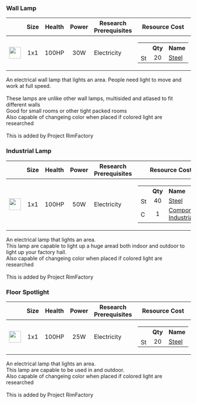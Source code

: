 ### Wall Lamp

|   | Size | Health | Power | Research Prerequisites | Resource Cost |
| - | ---- | ------ | ------------- | ---------------------- | ------------- |
| <img src="https://github.com/zymex22/Project-RimFactory-Revived/blob/master/Textures/Misc/WallLightIcon.png?raw=true" width="32" height="32" /> | <div align="center">1x1</div> | <div align="center">100HP</div> | <div align="center">30W</div> | Electricity | <table frame="box" border="0" cellspacing="0" cellpadding="0"><tr><th>&nbsp;</th><th align="center">Qty</th><th align="left">Name</th></tr><tr><td><img src="https://rimworldwiki.com/images/c/c9/Steel.png" width="16" alt="Steel" /></td><td align="center">20</td><td align="left"><a href="https://rimworldwiki.com/wiki/Steel">Steel</a></td></tr></table> |

An electrical wall lamp that lights an area. People need light to move and work at full speed.<br /><br />These lamps are unlike other wall lamps, multisided and atlased to fit different walls<br /> Good for small rooms or other tight packed rooms<br />Also capable of changeing color when placed if colored light are researched<br /><br />This is added by Project RimFactory

### Industrial Lamp

|   | Size | Health | Power | Research Prerequisites | Resource Cost |
| - | ---- | ------ | ------------- | ---------------------- | ------------- |
| <img src="https://github.com/zymex22/Project-RimFactory-Revived/blob/master/Textures/Misc/IndustrialLamp.png?raw=true" width="32" height="32" /> | <div align="center">1x1</div> | <div align="center">100HP</div> | <div align="center">50W</div> | Electricity | <table frame="box" border="0" cellspacing="0" cellpadding="0"><tr><th>&nbsp;</th><th align="center">Qty</th><th align="left">Name</th></tr><tr><td><img src="https://rimworldwiki.com/images/c/c9/Steel.png" width="16" alt="Steel" /></td><td align="center">40</td><td align="left"><a href="https://rimworldwiki.com/wiki/Steel">Steel</a></td></tr><tr><td><img src="https://rimworldwiki.com/images/4/40/Component.png" width="16" alt="Component Industrial" /></td><td align="center">1</td><td align="left"><a href="https://rimworldwiki.com/wiki/Component">Component Industrial</a></td></tr></table> |

An electrical lamp that lights an area.<br />This lamp are capable to light up a huge aread both indoor and outdoor to light up your factory hall.<br />Also capable of changeing color when placed if colored light are researched<br /><br />This is added by Project RimFactory

### Floor Spotlight

|   | Size | Health | Power | Research Prerequisites | Resource Cost |
| - | ---- | ------ | ------------- | ---------------------- | ------------- |
| <img src="https://github.com/zymex22/Project-RimFactory-Revived/blob/master/Textures/Misc/FloorSpotlight.png?raw=true" width="32" height="32" /> | <div align="center">1x1</div> | <div align="center">100HP</div> | <div align="center">25W</div> | Electricity | <table frame="box" border="0" cellspacing="0" cellpadding="0"><tr><th>&nbsp;</th><th align="center">Qty</th><th align="left">Name</th></tr><tr><td><img src="https://rimworldwiki.com/images/c/c9/Steel.png" width="16" alt="Steel" /></td><td align="center">20</td><td align="left"><a href="https://rimworldwiki.com/wiki/Steel">Steel</a></td></tr></table> |

An electrical lamp that lights an area.<br />This lamp are capable to be used in and outdoor.<br />Also capable of changeing color when placed if colored light are researched<br /><br />This is added by Project RimFactory

